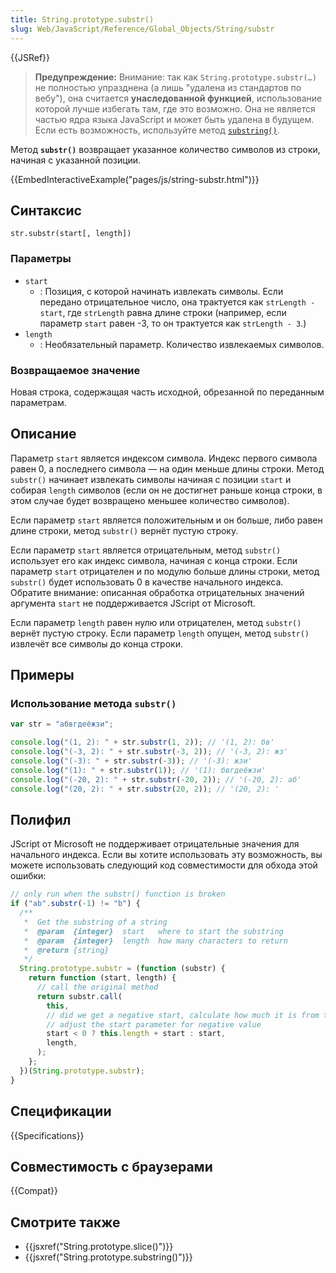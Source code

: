 ```yaml
---
title: String.prototype.substr()
slug: Web/JavaScript/Reference/Global_Objects/String/substr
---
```


{{JSRef}}

> **Предупреждение:** Внимание: так как `String.prototype.substr(…)` не полностью упразднена (а лишь "удалена из стандартов по вебу"), она считается **унаследованной функцией**, использование которой лучше избегать там, где это возможно. Она не является частью ядра языка JavaScript и может быть удалена в будущем. Если есть возможность, используйте метод [`substring()`](/ru/docs/Web/JavaScript/Reference/Global_Objects/String/substring).

Метод **`substr()`** возвращает указанное количество символов из строки, начиная с указанной позиции.

{{EmbedInteractiveExample("pages/js/string-substr.html")}}

## Синтаксис

```
str.substr(start[, length])
```

### Параметры

- `start`
  - : Позиция, с которой начинать извлекать символы. Если передано отрицательное число, она трактуется как `strLength - start`, где `strLength` равна длине строки (например, если параметр `start` равен -3, то он трактуется как `strLength - 3`.)
- `length`
  - : Необязательный параметр. Количество извлекаемых символов.

### Возвращаемое значение

Новая строка, содержащая часть исходной, обрезанной по переданным параметрам.

## Описание

Параметр `start` является индексом символа. Индекс первого символа равен 0, а последнего символа — на один меньше длины строки. Метод `substr()` начинает извлекать символы начиная с позиции `start` и собирая `length` символов (если он не достигнет раньше конца строки, в этом случае будет возвращено меньшее количество символов).

Если параметр `start` является положительным и он больше, либо равен длине строки, метод `substr()` вернёт пустую строку.

Если параметр `start` является отрицательным, метод `substr()` использует его как индекс символа, начиная с конца строки. Если параметр `start` отрицателен и по модулю больше длины строки, метод `substr()` будет использовать 0 в качестве начального индекса. Обратите внимание: описанная обработка отрицательных значений аргумента `start` не поддерживается JScript от Microsoft.

Если параметр `length` равен нулю или отрицателен, метод `substr()` вернёт пустую строку. Если параметр `length` опущен, метод `substr()` извлечёт все символы до конца строки.

## Примеры

### Использование метода `substr()`

```js
var str = "абвгдеёжзи";

console.log("(1, 2): " + str.substr(1, 2)); // '(1, 2): бв'
console.log("(-3, 2): " + str.substr(-3, 2)); // '(-3, 2): жз'
console.log("(-3): " + str.substr(-3)); // '(-3): жзи'
console.log("(1): " + str.substr(1)); // '(1): бвгдеёжзи'
console.log("(-20, 2): " + str.substr(-20, 2)); // '(-20, 2): аб'
console.log("(20, 2): " + str.substr(20, 2)); // '(20, 2): '
```

## Полифил

JScript от Microsoft не поддерживает отрицательные значения для начального индекса. Если вы хотите использовать эту возможность, вы можете использовать следующий код совместимости для обхода этой ошибки:

```js
// only run when the substr() function is broken
if ("ab".substr(-1) != "b") {
  /**
   *  Get the substring of a string
   *  @param  {integer}  start   where to start the substring
   *  @param  {integer}  length  how many characters to return
   *  @return {string}
   */
  String.prototype.substr = (function (substr) {
    return function (start, length) {
      // call the original method
      return substr.call(
        this,
        // did we get a negative start, calculate how much it is from the beginning of the string
        // adjust the start parameter for negative value
        start < 0 ? this.length + start : start,
        length,
      );
    };
  })(String.prototype.substr);
}
```

## Спецификации

{{Specifications}}

## Совместимость с браузерами

{{Compat}}

## Смотрите также

- {{jsxref("String.prototype.slice()")}}
- {{jsxref("String.prototype.substring()")}}
